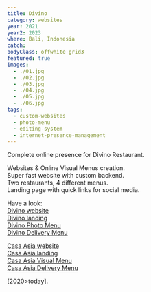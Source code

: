 ```yaml
---
title: Divino
category: websites
year: 2021
year2: 2023
where: Bali, Indonesia
catch:
bodyClass: offwhite grid3
featured: true
images:
  - ./01.jpg
  - ./02.jpg
  - ./03.jpg
  - ./04.jpg
  - ./05.jpg
  - ./06.jpg
tags:
  - custom-websites
  - photo-menu
  - editing-system
  - internet-presence-management
---
```


Complete online presence for Divino Restaurant.

Websites & Online Visual Menus creation.<br>
Super fast website with custom backend.<br>
Two restaurants, 4 different menus.<br>
Landing page with quick links for social media.

Have a look:<br>
[Divino website](https://divinobali.com/?source=rokma.com)<br>
[Divino landing](https://in.divinobali.com/?source=rokma.com)<br>
[Divino Photo Menu](https://divinobali.com/menu?source=rokma.com)<br>
[Divino Delivery Menu](https://divinobali.com/delivery?source=rokma.com)<br>

[Casa Asia website](https://casaasiabali.com/?source=rokma.com)<br>
[Casa Asia landing](https://in.casaasiabali.com/?source=rokma.com)<br>
[Casa Asia Visual Menu](https://casaasiabali.com/menu?source=rokma.com)<br>
[Casa Asia Delivery Menu](https://casaasiabali.com/delivery?source=rokma.com)<br>

[2020>today].

